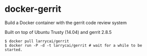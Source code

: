 docker-gerrit
=============

Build a Docker container with the gerrit code review system

Built on top of Ubuntu Trusty (14.04) and gerrit 2.8.5 

    $ docker pull larrycai/gerrit
    $ docker run -P -d -t larrycai/gerrit # wait for a while to be started.

